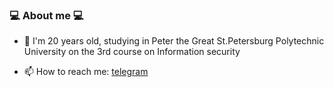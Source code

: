 ### 💻 About me 💻

* 📗 I'm 20 years old, studying in Peter the Great St.Petersburg Polytechnic University on the 3rd course on Information security 

* 📫 How to reach me: [telegram](t.me/sergey_poshekhonov)
<!--
**greyworm11/greyworm11** is a ✨ _special_ ✨ repository because its `README.md` (this file) appears on your GitHub profile.

Here are some ideas to get you started:

- 🔭 I’m currently working on ...
- 🌱 I’m currently learning ...
- 👯 I’m looking to collaborate on ...
- 🤔 I’m looking for help with ...
- 💬 Ask me about ...
- 📫 How to reach me: ...
- 😄 Pronouns: ...
- ⚡ Fun fact: ...
-->
